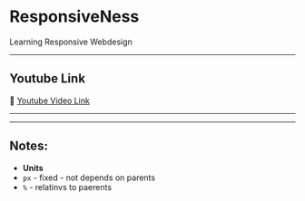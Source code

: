 # ResponsiveNess

Learning Responsive Webdesign

---
## Youtube Link


🔗 [Youtube Video Link](https://youtu.be/HG10yrq1pbk?si=OFWBhBpLLIp_uU94)

---

--- 
## Notes: 

- **Units** 
- `px` - fixed - not depends on parents
- `%` - relatinvs to paerents
